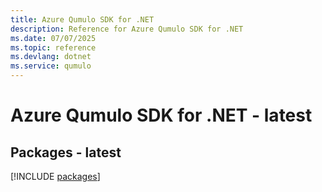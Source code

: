 ```yaml
---
title: Azure Qumulo SDK for .NET
description: Reference for Azure Qumulo SDK for .NET
ms.date: 07/07/2025
ms.topic: reference
ms.devlang: dotnet
ms.service: qumulo
---
```

# Azure Qumulo SDK for .NET - latest
## Packages - latest
[!INCLUDE [packages](qumulo-index.md)]